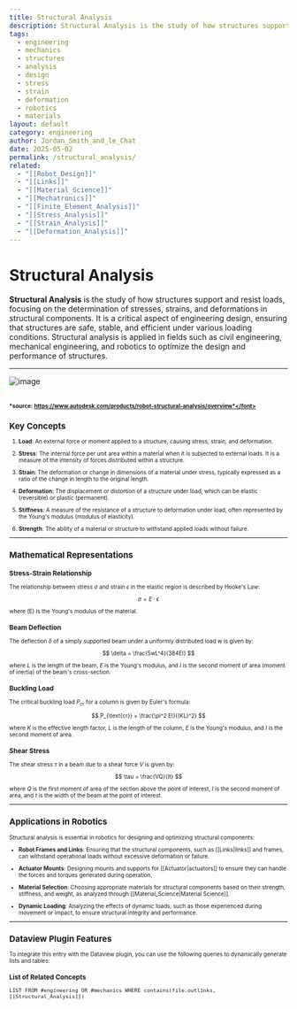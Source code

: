 ```yaml
---
title: Structural Analysis
description: Structural Analysis is the study of how structures support and resist loads, focusing on the determination of stresses, strains, and deformations in structural components.
tags:
  - engineering
  - mechanics
  - structures
  - analysis
  - design
  - stress
  - strain
  - deformation
  - robotics
  - materials
layout: default
category: engineering
author: Jordan_Smith_and_le_Chat
date: 2025-05-02
permalink: /structural_analysis/
related:
  - "[[Robot_Design]]"
  - "[[Links]]"
  - "[[Material_Science]]"
  - "[[Mechatronics]]"
  - "[[Finite_Element_Analysis]]"
  - "[[Stress_Analysis]]"
  - "[[Strain_Analysis]]"
  - "[[Deformation_Analysis]]"
---
```


# Structural Analysis

**Structural Analysis** is the study of how structures support and resist loads, focusing on the determination of stresses, strains, and deformations in structural components. It is a critical aspect of engineering design, ensuring that structures are safe, stable, and efficient under various loading conditions. Structural analysis is applied in fields such as civil engineering, mechanical engineering, and robotics to optimize the design and performance of structures.

---
![image](https://github.com/user-attachments/assets/896c9e7c-2ddc-4629-b101-ac362e18a67d)

<font size=1>*source: https://www.autodesk.com/products/robot-structural-analysis/overview*</font>
---

## Key Concepts

1. **Load**: An external force or moment applied to a structure, causing stress, strain, and deformation.
   <br>

2. **Stress**: The internal force per unit area within a material when it is subjected to external loads. It is a measure of the intensity of forces distributed within a structure.
   <br>

3. **Strain**: The deformation or change in dimensions of a material under stress, typically expressed as a ratio of the change in length to the original length.
   <br>

4. **Deformation**: The displacement or distortion of a structure under load, which can be elastic (reversible) or plastic (permanent).
   <br>

5. **Stiffness**: A measure of the resistance of a structure to deformation under load, often represented by the Young's modulus (modulus of elasticity).
   <br>

6. **Strength**: The ability of a material or structure to withstand applied loads without failure.
   <br>

---

## Mathematical Representations

### Stress-Strain Relationship

The relationship between stress $\sigma$ and strain $\epsilon$ in the elastic region is described by Hooke's Law:

$$
\sigma = E \cdot \epsilon
$$

where \(E\) is the Young's modulus of the material.

### Beam Deflection

The deflection $\delta$ of a simply supported beam under a uniformly distributed load $w$ is given by:

$$
\delta = \frac{5wL^4}{384EI}
$$

where $L$ is the length of the beam, $E$ is the Young's modulus, and $I$ is the second moment of area (moment of inertia) of the beam's cross-section.

### Buckling Load

The critical buckling load $P_{\text{cr}}$ for a column is given by Euler's formula:

$$
P_{\text{cr}} = \frac{\pi^2 EI}{(KL)^2}
$$

where $K$ is the effective length factor, $L$ is the length of the column, $E$ is the Young's modulus, and $I$ is the second moment of area.

### Shear Stress

The shear stress $\tau$ in a beam due to a shear force $V$ is given by:

$$
\tau = \frac{VQ}{It}
$$

where $Q$ is the first moment of area of the section above the point of interest, $I$ is the second moment of area, and $t$ is the width of the beam at the point of interest.

---

## Applications in Robotics

Structural analysis is essential in robotics for designing and optimizing structural components:

* **Robot Frames and Links**: Ensuring that the structural components, such as [[Links|links]] and frames, can withstand operational loads without excessive deformation or failure.
  <br>

* **Actuator Mounts**: Designing mounts and supports for [[Actuator|actuators]] to ensure they can handle the forces and torques generated during operation.
  <br>

* **Material Selection**: Choosing appropriate materials for structural components based on their strength, stiffness, and weight, as analyzed through [[Material_Science|Material Science]].
  <br>

* **Dynamic Loading**: Analyzing the effects of dynamic loads, such as those experienced during movement or impact, to ensure structural integrity and performance.
  <br>

---

## Dataview Plugin Features

To integrate this entry with the Dataview plugin, you can use the following queries to dynamically generate lists and tables:

### List of Related Concepts

```dataview
LIST FROM #engineering OR #mechanics WHERE contains(file.outlinks, [[Structural_Analysis]])
